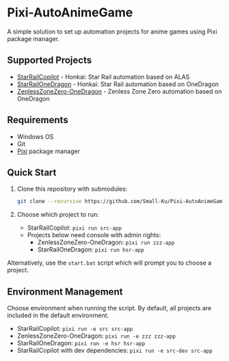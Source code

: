 # Pixi-AutoAnimeGame

A simple solution to set up automation projects for anime games using Pixi package manager.

## Supported Projects

- [StarRailCopilot](https://github.com/LmeSzinc/StarRailCopilot) - Honkai: Star Rail automation based on ALAS
- [StarRailOneDragon](https://github.com/DoctorReid/StarRailOneDragon) - Honkai: Star Rail automation based on OneDragon
- [ZenlessZoneZero-OneDragon](https://github.com/DoctorReid/ZenlessZoneZero-OneDragon) - Zenless Zone Zero automation based on OneDragon

## Requirements

- Windows OS
- Git
- [Pixi](https://pixi.sh) package manager

## Quick Start

1. Clone this repository with submodules:
   ```bash
   git clone --recursive https://github.com/Small-Ku/Pixi-AutoAnimeGame.git
   ```

2. Choose which project to run:
   - StarRailCopilot: `pixi run src-app`
   - Projects below need console with admin rights:
      - ZenlessZoneZero-OneDragon: `pixi run zzz-app`
      - StarRailOneDragon: `pixi run hsr-app`

Alternatively, use the `start.bat` script which will prompt you to choose a project. 

## Environment Management

Choose environment when running the script. By default, all projects are included in the default environment.

- StarRailCopilot: `pixi run -e src src-app`
- ZenlessZoneZero-OneDragon: `pixi run -e zzz zzz-app`
- StarRailOneDragon: `pixi run -e hsr hsr-app`
- StarRailCopilot with dev dependencies: `pixi run -e src-dev src-app`
